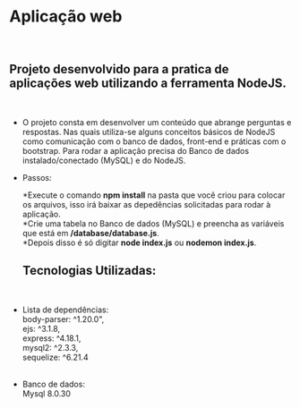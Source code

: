 <h1> Aplicação web </h1>
<br>
<h2> Projeto desenvolvido para a pratica de aplicações web utilizando a ferramenta NodeJS.</h2>
<br>

- O projeto consta em desenvolver um conteúdo que abrange perguntas e respostas. Nas quais utiliza-se alguns conceitos básicos de NodeJS como comunicação com o banco de dados, front-end e práticas com o bootstrap. Para rodar a aplicação precisa do Banco de dados instalado/conectado (MySQL) e do NodeJS.
  <br>
- Passos:
  <br>

  *Execute o comando **npm install** na pasta que você criou para colocar os arquivos, isso irá baixar as depedências solicitadas para rodar à aplicação. <br>
  *Crie uma tabela no Banco de dados (MySQL) e preencha as variáveis que está em **/database/database.js**.
  <br>
  \*Depois disso é só digitar **node index.js** ou **nodemon index.js**. <br>

  **<h2> Tecnologias Utilizadas: </h2>**
  <br>

- Lista de dependências:
  <br>
  body-parser: ^1.20.0", <br>
  ejs: ^3.1.8, <br>
  express: ^4.18.1, <br>
  mysql2: ^2.3.3, <br>
  sequelize: ^6.21.4 <br>
  <br>
- Banco de dados:
  <br>
  Mysql 8.0.30
